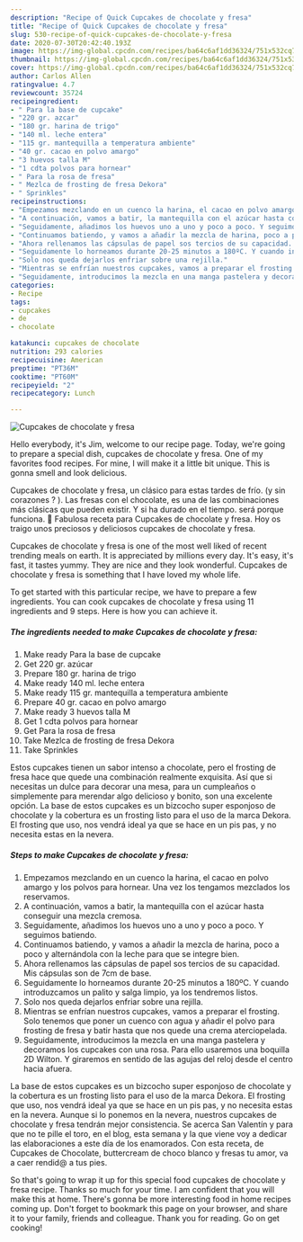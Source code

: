 ```yaml
---
description: "Recipe of Quick Cupcakes de chocolate y fresa"
title: "Recipe of Quick Cupcakes de chocolate y fresa"
slug: 530-recipe-of-quick-cupcakes-de-chocolate-y-fresa
date: 2020-07-30T20:42:40.193Z
image: https://img-global.cpcdn.com/recipes/ba64c6af1dd36324/751x532cq70/cupcakes-de-chocolate-y-fresa-foto-principal.jpg
thumbnail: https://img-global.cpcdn.com/recipes/ba64c6af1dd36324/751x532cq70/cupcakes-de-chocolate-y-fresa-foto-principal.jpg
cover: https://img-global.cpcdn.com/recipes/ba64c6af1dd36324/751x532cq70/cupcakes-de-chocolate-y-fresa-foto-principal.jpg
author: Carlos Allen
ratingvalue: 4.7
reviewcount: 35724
recipeingredient:
- " Para la base de cupcake"
- "220 gr. azcar"
- "180 gr. harina de trigo"
- "140 ml. leche entera"
- "115 gr. mantequilla a temperatura ambiente"
- "40 gr. cacao en polvo amargo"
- "3 huevos talla M"
- "1 cdta polvos para hornear"
- " Para la rosa de fresa"
- " Mezlca de frosting de fresa Dekora"
- " Sprinkles"
recipeinstructions:
- "Empezamos mezclando en un cuenco la harina, el cacao en polvo amargo y los polvos para hornear. Una vez los tengamos mezclados los reservamos."
- "A continuación, vamos a batir, la mantequilla con el azúcar hasta conseguir una mezcla cremosa."
- "Seguidamente, añadimos los huevos uno a uno y poco a poco. Y seguimos batiendo."
- "Continuamos batiendo, y vamos a añadir la mezcla de harina, poco a poco y alternándola con la leche para que se integre bien."
- "Ahora rellenamos las cápsulas de papel sos tercios de su capacidad. Mis cápsulas son de 7cm de base."
- "Seguidamente lo horneamos durante 20-25 minutos a 180ºC. Y cuando introduzcamos un palito y salga limpio, ya los tendremos listos."
- "Solo nos queda dejarlos enfriar sobre una rejilla."
- "Mientras se enfrían nuestros cupcakes, vamos a preparar el frosting. Solo tenemos que poner un cuenco con agua y añadir el polvo para frosting de fresa y batir hasta que nos quede una crema aterciopelada."
- "Seguidamente, introducimos la mezcla en una manga pastelera y decoramos los cupcakes con una rosa. Para ello usaremos una boquilla 2D Wilton. Y giraremos en sentido de las agujas del reloj desde el centro hacia afuera."
categories:
- Recipe
tags:
- cupcakes
- de
- chocolate

katakunci: cupcakes de chocolate 
nutrition: 293 calories
recipecuisine: American
preptime: "PT36M"
cooktime: "PT60M"
recipeyield: "2"
recipecategory: Lunch

---
```



![Cupcakes de chocolate y fresa](https://img-global.cpcdn.com/recipes/ba64c6af1dd36324/751x532cq70/cupcakes-de-chocolate-y-fresa-foto-principal.jpg)

Hello everybody, it's Jim, welcome to our recipe page. Today, we're going to prepare a special dish, cupcakes de chocolate y fresa. One of my favorites food recipes. For mine, I will make it a little bit unique. This is gonna smell and look delicious.

Cupcakes de chocolate y fresa, un clásico para estas tardes de frío. (y sin corazones ? ). Las fresas con el chocolate, es una de las combinaciones más clásicas que pueden existir. Y si ha durado en el tiempo. será porque funciona. 🙂 Fabulosa receta para Cupcakes de chocolate y fresa. Hoy os traigo unos preciosos y deliciosos cupcakes de chocolate y fresa.

Cupcakes de chocolate y fresa is one of the most well liked of recent trending meals on earth. It is appreciated by millions every day. It's easy, it's fast, it tastes yummy. They are nice and they look wonderful. Cupcakes de chocolate y fresa is something that I have loved my whole life.


To get started with this particular recipe, we have to prepare a few ingredients. You can cook cupcakes de chocolate y fresa using 11 ingredients and 9 steps. Here is how you can achieve it.

<!--inarticleads1-->

##### The ingredients needed to make Cupcakes de chocolate y fresa:

1. Make ready  Para la base de cupcake
1. Get 220 gr. azúcar
1. Prepare 180 gr. harina de trigo
1. Make ready 140 ml. leche entera
1. Make ready 115 gr. mantequilla a temperatura ambiente
1. Prepare 40 gr. cacao en polvo amargo
1. Make ready 3 huevos talla M
1. Get 1 cdta polvos para hornear
1. Get  Para la rosa de fresa
1. Take  Mezlca de frosting de fresa Dekora
1. Take  Sprinkles


Estos cupcakes tienen un sabor intenso a chocolate, pero el frosting de fresa hace que quede una combinación realmente exquisita. Así que si necesitas un dulce para decorar una mesa, para un cumpleaños o simplemente para merendar algo delicioso y bonito, son una excelente opción. La base de estos cupcakes es un bizcocho super esponjoso de chocolate y la cobertura es un frosting listo para el uso de la marca Dekora. El frosting que uso, nos vendrá ideal ya que se hace en un pis pas, y no necesita estas en la nevera. 

<!--inarticleads2-->

##### Steps to make Cupcakes de chocolate y fresa:

1. Empezamos mezclando en un cuenco la harina, el cacao en polvo amargo y los polvos para hornear. Una vez los tengamos mezclados los reservamos.
1. A continuación, vamos a batir, la mantequilla con el azúcar hasta conseguir una mezcla cremosa.
1. Seguidamente, añadimos los huevos uno a uno y poco a poco. Y seguimos batiendo.
1. Continuamos batiendo, y vamos a añadir la mezcla de harina, poco a poco y alternándola con la leche para que se integre bien.
1. Ahora rellenamos las cápsulas de papel sos tercios de su capacidad. Mis cápsulas son de 7cm de base.
1. Seguidamente lo horneamos durante 20-25 minutos a 180ºC. Y cuando introduzcamos un palito y salga limpio, ya los tendremos listos.
1. Solo nos queda dejarlos enfriar sobre una rejilla.
1. Mientras se enfrían nuestros cupcakes, vamos a preparar el frosting. Solo tenemos que poner un cuenco con agua y añadir el polvo para frosting de fresa y batir hasta que nos quede una crema aterciopelada.
1. Seguidamente, introducimos la mezcla en una manga pastelera y decoramos los cupcakes con una rosa. Para ello usaremos una boquilla 2D Wilton. Y giraremos en sentido de las agujas del reloj desde el centro hacia afuera.


La base de estos cupcakes es un bizcocho super esponjoso de chocolate y la cobertura es un frosting listo para el uso de la marca Dekora. El frosting que uso, nos vendrá ideal ya que se hace en un pis pas, y no necesita estas en la nevera. Aunque si lo ponemos en la nevera, nuestros cupcakes de chocolate y fresa tendrán mejor consistencia. Se acerca San Valentín y para que no te pille el toro, en el blog, esta semana y la que viene voy a dedicar las elaboraciones a este día de los enamorados. Con esta receta, de Cupcakes de Chocolate, buttercream de choco blanco y fresas tu amor, va a caer rendid@ a tus pies. 

So that's going to wrap it up for this special food cupcakes de chocolate y fresa recipe. Thanks so much for your time. I am confident that you will make this at home. There's gonna be more interesting food in home recipes coming up. Don't forget to bookmark this page on your browser, and share it to your family, friends and colleague. Thank you for reading. Go on get cooking!
